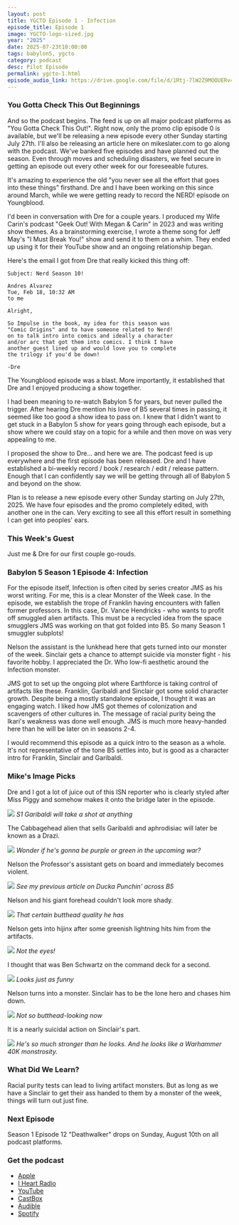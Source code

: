 ```yaml
---
layout: post
title: YGCTO Episode 1 - Infection
episode_title: Episode 1
image: YGCTO-logo-sized.jpg
year: "2025"
date: 2025-07-23t10:00:00
tags: babylon5, ygcto
category: podcast
desc: Pilot Episode
permalink: ygcto-1.html
episode_audio_link: https://drive.google.com/file/d/1Rtj-7lW2Z9MOOUERv4cDZG1TTPMMrS6D/view?usp=sharing
---
```


### You Gotta Check This Out Beginnings

And so the podcast begins. The feed is up on all major podcast platforms as "You Gotta Check This Out!". Right now, only the promo clip episode 0 is available, but we'll be releasing a new episode every other Sunday starting July 27th. I'll also be releasing an article here on mikeslater.com to go along with the podcast. We've banked five episodes and have planned out the season. Even through moves and scheduling disasters, we feel secure in getting an episode out every other week for our foreseeable futures.

It's amazing to experience the old "you never see all the effort that goes into these things" firsthand. Dre and I have been working on this since around March, while we were getting ready to record the NERD! episode on Youngblood.

I'd been in conversation with Dre for a couple years. I produced my Wife Carin's podcast "Geek Out! With Megan & Carin" in 2023 and was writing show themes. As a brainstorming exercise, I wrote a theme song for Jeff May's "I Must Break You!" show and send it to them on a whim. They ended up using it for their YouTube show and an ongoing relationship began.

Here's the email I got from Dre that really kicked this thing off:

```
Subject: Nerd Season 10!

Andres Alvarez
Tue, Feb 18, 10:32 AM
to me

Alright,

So Impulse in the book, my idea for this season was
"Comic Origins" and to have someone related to Nerd!
on to talk intro into comics and ideally a character
and/or arc that got them into comics. I think I have
another guest lined up and would love you to complete
the trilogy if you'd be down!

-Dre
```

The Youngblood episode was a blast. More importantly, it established that Dre and I enjoyed producing a show together.

I had been meaning to re-watch Babylon 5 for years, but never pulled the trigger. After hearing Dre mention his love of B5 several times in passing, it seemed like too good a show idea to pass on. I knew that I didn't want to get stuck in a Babylon 5 show for years going through each episode, but a show where we could stay on a topic for a while and then move on was very appealing to me.

I proposed the show to Dre... and here we are. The podcast feed is up everywhere and the first episode has been released. Dre and I have established a bi-weekly record / book / research / edit / release pattern. Enough that I can confidently say we will be getting through all of Babylon 5 and beyond on the show.

Plan is to release a new episode every other Sunday starting on July 27th, 2025. We have four episodes and the promo completely edited, with another one in the can. Very exciting to see all this effort result in something I can get into peoples' ears.

### This Week's Guest

Just me & Dre for our first couple go-rouds.

### Babylon 5 Season 1 Episode 4: Infection

For the episode itself, Infection is often cited by series creator JMS as his worst writing. For me, this is a clear Monster of the Week case. In the episode, we establish the trope of Franklin having encounters with fallen former professors. In this case, Dr. Vance Hendricks - who wants to profit off smuggled alien artifacts. This must be a recycled idea from the space smugglers JMS was working on that got folded into B5. So many Season 1 smuggler subplots!

Nelson the assistant is the lunkhead here that gets turned into our monster of the week. Sinclair gets a chance to attempt suicide via monster fight - his favorite hobby. I appreciated the Dr. Who low-fi aesthetic around the Infection monster.

JMS got to set up the ongoing plot where Earthforce is taking control of artifacts like these. Franklin, Garibaldi and Sinclair got some solid character growth. Despite being a mostly standalone episode, I thought it was an engaging watch. I liked how JMS got themes of colonization and scavengers of other cultures in. The message of racial purity being the Ikari's weakness was done well enough. JMS is much more heavy-handed here than he will be later on in seasons 2-4.

I would recommend this episode as a quick intro to the season as a whole. It's not representative of the tone B5 settles into, but is good as a character intro for Franklin, Sinclair and Garibaldi.

### Mike's Image Picks

Dre and I got a lot of juice out of this ISN reporter who is clearly styled after Miss Piggy and somehow makes it onto the bridge later in the episode.

<div class="image-plus-caption">
<img src="/ms_assets/images/bab5/ep1/01-miss-piggy.png">
<em>S1 Garibaldi will take a shot at anything</em>
</div>

The Cabbagehead alien that sells Garibaldi and aphrodisiac will later be known as a Drazi.

<div class="image-plus-caption">
<img src="/ms_assets/images/bab5/ep1/02-cabbage-head.png">
<em>Wonder if he's gonna be purple or green in the upcoming war?</em>
</div>

Nelson the Professor's assistant gets on board and immediately becomes violent.

<div class="image-plus-caption">
<img src="/ms_assets/images/bab5/ep1/03-choke-hold.png">
<em>See my previous article on Ducka Punchin' across B5</em>
</div>

Nelson and his giant forehead couldn't look more shady.

<div class="image-plus-caption">
<img src="/ms_assets/images/bab5/ep1/04-nelson-is-shady.png">
<em>That certain butthead quality he has</em>
</div>

Nelson gets into hijinx after some greenish lightning hits him from the artifacts.

<div class="image-plus-caption">
<img src="/ms_assets/images/bab5/ep1/05-nelson-gets-electricity.png">
<em>Not the eyes!</em>
</div>

I thought that was Ben Schwartz on the command deck for a second.

<div class="image-plus-caption">
<img src="/ms_assets/images/bab5/ep1/06-ben-s.png">
<em>Looks just as funny</em>
</div>

Nelson turns into a monster. Sinclair has to be the lone hero and chases him down.

<div class="image-plus-caption">
<img src="/ms_assets/images/bab5/ep1/07-moster.png">
<em>Not so butthead-looking now</em>
</div>

It is a nearly suicidal action on Sinclair's part.

<div class="image-plus-caption">
<img src="/ms_assets/images/bab5/ep1/08-sinclair-punched.png">
<em>He's so much stronger than he looks. And he looks like a Warhammer 40K monstrosity.</em>
</div>

### What Did We Learn?

Racial purity tests can lead to living artifact monsters. But as long as we have a Sinclair to get their ass handed to them by a monster of the week, things will turn out just fine.

### Next Episode

Season 1 Episode 12 "Deathwalker" drops on Sunday, August 10th on all podcast platforms.

### Get the podcast

- <a href="https://podcasts.apple.com/us/podcast/you-gotta-check-this-out/id1827840063" target="_blank">Apple</a>
- <a href="https://www.iheart.com/podcast/269-you-gotta-check-this-out-286870826/" target="_blank">I Heart Radio</a>
- <a href="https://www.youtube.com/watch?v=tJklo8C_wLk&list=PL5N0kOYu7gH4ttYHJz4vlQNiwhAcNDIYe" target="_blank">YouTube</a>
- <a href="https://castbox.fm/channel/You-Gotta-Check-This-Out!-id6684593?country=us" target="_blank">CastBox</a>
- <a href="https://www.audible.com/podcast/ITEM_NAME/B0FHZD3TV9?qid=1753047101&sr=1-1&ref_pageloadid=not_applicable&pf_rd_p=83218cca-c308-412f-bfcf-90198b687a2f&pf_rd_r=1Y22648K70VFN579SFNF&plink=MgJUQtEbuvASs5gh&pageLoadId=CkYrwLMhoqxJDaDb&creativeId=0d6f6720-f41c-457e-a42b-8c8dceb62f2c&ref=a_search_c3_lProduct_1_1" target="_blank">Audible</a>
- <a href="https://open.spotify.com/show/4IQrAJ74XC2gd70U9OG1qq" target="_blank">Spotify</a>
